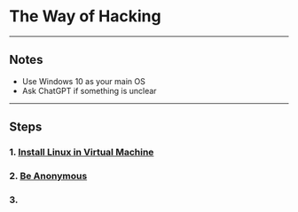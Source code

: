 # The Way of Hacking

---

## Notes
- Use Windows 10 as your main OS
- Ask ChatGPT if something is unclear

---

## Steps

### 1. [Install Linux in Virtual Machine](https://github.com/batubyte/The-Way-of-Hacking/blob/main/1.%20Install%20Linux%20in%20Virtual%20Machine.md)

### 2. [Be Anonymous](#)

### 3. []()
